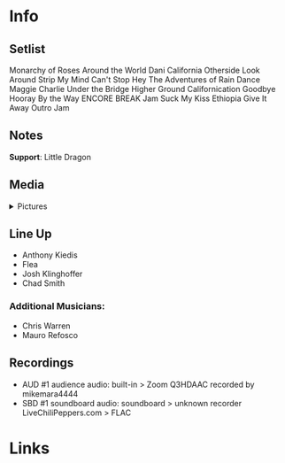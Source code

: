 # Info

## Setlist

Monarchy of Roses
Around the World
Dani California
Otherside
Look Around
Strip My Mind
Can't Stop
Hey
The Adventures of Rain Dance Maggie
Charlie
Under the Bridge
Higher Ground
Californication
Goodbye Hooray
By the Way
ENCORE BREAK
Jam
Suck My Kiss
Ethiopia
Give It Away
Outro Jam

## Notes

**Support**: Little Dragon

## Media 

<details>
  <summary>Pictures</summary>
  <!--<img alt="Setlist" title="Setlist" src="_.jpg" height="200" />
  <img alt="Flyer" title="Flyer" src="_.jpg" height="200" />-->
</details>

## Line Up

* Anthony Kiedis
* Flea
* Josh Klinghoffer
* Chad Smith

### Additional Musicians:

* Chris Warren  
* Mauro Refosco

## Recordings

* AUD #1 audience audio: built-in > Zoom Q3HDAAC recorded by mikemara4444
* SBD #1 soundboard audio: soundboard > unknown recorder LiveChiliPeppers.com > FLAC

# Links
